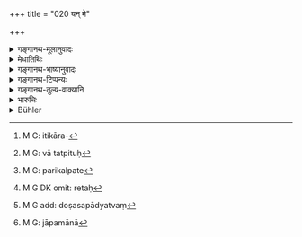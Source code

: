 +++
title = "020 यन् मे"

+++

<details><summary>गङ्गानथ-मूलानुवादः</summary>

‘If my mother, unfaithful unto her lord, became enamoured while roaming about,—may my father’s semen remove that from me’;—this is an example of this.—(20)
</details>

<details><summary>मेधातिथिः</summary>

**इति**कारणान्तेन[^६७] पादत्रयेण मन्त्रैकदेशो ऽनुकृतः । **यन् मे माता अपतिव्रता-** पत्युर् अन्यपुरुषे न कामश् चेतसापीति यस्या व्रतं नियमः सा पतिव्रता । तद्विपरीता **अपतिव्रता** । **विचरन्ती** परगृहान् गच्छन्ती । तत्रोज्वलवेषं दृष्ट्वा **प्रलुलुभे** । लोभं स्पृहाम् अन्यपुरुषं प्रति कृतवती । **तत्** पापं ममोत्पत्त्या मत्पितुः[^६८] संबन्धि **यद् रेतः** शुक्रं तद् **वृङ्क्ताम्** अपनुदतु । तद्रेतसा स दोषो ऽपमृज्यताम् । **पितेति** षष्ठीस्थाने प्रथमा व्यत्ययेन । अथ वा **रेत** एव पितृत्वेन परिकल्प्यते[^६९] । अपरित्यक्तस्वलिङ्ग एव रेतसा सामानाधिकरण्यम् अनुभवति । "द्यौर् मे पिता" (र्व् २.३.२०) इति यथा । अथ वा मातृबीजम् अप्य् उच्यते रेतः[^७०] । **तद् रेतः पिता** जनको **वृङ्क्तां** शोधयताम् ।[^७१] पितृजबीजप्रभावेन मातृदोषो ऽपनुद्यताम् इत्य् अर्थः । **अस्य** व्यभिचारात्मकस्य्**ऐतन्** **निदर्शनं** दृष्टान्तः । सर्वे जपमाना[^७२] एतं मन्त्रम् उच्चारयन्ति । यदि च सर्वाः स्त्रियो दुष्टस्वभावास् ततो मन्त्रस्य नित्यवत् प्रयोगोपपत्तिर् इतरथा पाक्षिकः स्यात् । चातुर्मास्येष्व् अयं मन्त्रो विनियुक्तः पाद्यानुमन्त्रणे च श्राद्धे ॥ ९.२० ॥


[^७२]:
     M G: jāpamānā


[^७१]:
     M G add: doṣasapādyatvaṃ


[^७०]:
     M G DK omit: retaḥ


[^६९]:
     M G: parikalpate


[^६८]:
     M G: vā tatpituḥ


[^६७]:
     M G: itikāra-
</details>

<details><summary>गङ्गानथ-भाष्यानुवादः</summary>

The particle ‘*iti*’ at the end of the third quarter of the verse indicates that up to that point we have the part of an original Vedic text.

‘*If my mother, unfaithful unto her lord*’,—she who observes the vow ‘may I never, even in my mind, conceive love for any man other than my husband’ is called ‘*faithful unto her lord*’; the opposite of that is ‘*unfaithful unto her lord*’:—‘*roaming about*’— in the houses of other people,—seeing a gaily dressd (dressed?) person—‘*became enamoured*’—conceived a desire for that other man;—‘*that*’— impurity or evil in my birth, ‘*may the semen of my fatter remove*’; *i.e*., may that impurity be washed off by that semen. The nominative ending in ‘*pitā*’ has the force of the genetive. Or the *semen* itself may be taken in apposition to the ‘father’; which it can be without having its gender altered, just as we have in other phrases: ‘*dyaurme pita*’, ‘the heaven, my father’ (*where* ‘*dyauḥ*’ in the feminine, is in apposition to ‘father’).

Or ‘*semen*’ may be taken as standing for the *mother’s* seed; and in that case the meaning would be—‘may my father purify that seed of my mother’; *i.e*., may the impurity of the mother’s seed be removed by the force of the father’s seed.

‘*This is an example*’— instance—‘*of this*’—*i.e*., of the proneness of women to unchastity.

All men when reciting sacred texts recite the one here quoted; and the reciting of such a text by all men would be justified only if all women were prone to unchastity; otherwise, if only some were so, the use of the text would not be universal.

The text here quoted has been prescribed as to be recited during the ‘*Cāturmāsya*’ sacrifice, as also at *śrāddhas*, during the ‘*Padyānumantraṇa*’ rite.—(20)
</details>

<details><summary>गङ्गानथ-टिप्पन्यः</summary>

“This verse is a slightly altered *mantra* which occurs in *Śāṅkhāyana
Gṛhyasūtra*’ 3.13.5, and in the *Cāturmāsya* portion of the *Kaṭhaka*
rescension of the *Kṛṣṇa Yajurveda*. According to the former, it has to
be recited by the ‘son of a paramour.’ But the *Kaṭhas* prescribe its
use by every sacrificer who offers a *Cāturmāsya* sacrifice.”—Buhler.

‘*Retaḥ*’—(*a*) ‘The semen of the legitimate husband, or (*b*) the
husband himself, or (*c*) the secretions of the mother herself’
(Medhātithi). \[In the case of (c) the word is in the accusative
case\];—‘secretions of the mother on her sexual desires being aroused’
(Kullūka, Govindarāja, Rāghavānanda, Nārāyaṇa and Nandana).

See also Āpastamba, Śrauta-sūtra 1.99 and Viṣṇu Smṛti 73.12.

This verse is quoted in *Vivādaratnākara* (p. 412), which adds the
following notes:—This quotes the Vedic text referred to in the preceding
verse; ‘*tat*,’ is the sin of desiring; aṇother man; the meaning thus is
as follows:—“Inasmuch as my mother entertained a longing for another
man, the sin due to this—may the ‘seed’ of my father remove; in ‘*pita*’
the nominative ending has the force of the genitive;”—and in
*Vīramitrodaya* (*Vyavahāra*, 158b).
</details>

<details><summary>गङ्गानथ-तुल्य-वाक्यानि</summary>

**(verses 9.19-20)  
**

See Comparative notes for [Verse
9.19].
</details>

<details><summary>भारुचिः</summary>

कस्मिंश्चित् किल कर्मणि यजमान इदम् आह- यद्य् अपि मे माता परपुरुषलोभा व्यभिचारिणी भवेत् तथापि तद् रेतः पितैव मे वृङ्क्ता[म् इति । अस्य]इतन् निदर्शनम्- वेदे ऽपि च स्वभावव्यभिचारित्वं स्त्रीणां दृश्यते । ततस् तत्संरक्षणार्थम् अयं वैदिको निगम उदाहृतः ॥ ९.२० ॥

_अन्यच् चाह ।_
</details>

<details><summary>Bühler</summary>

020	'If my mother, going astray and unfaithful, conceived illicit desires, may my father keep that seed from me,' that is the scriptural text.
</details>
